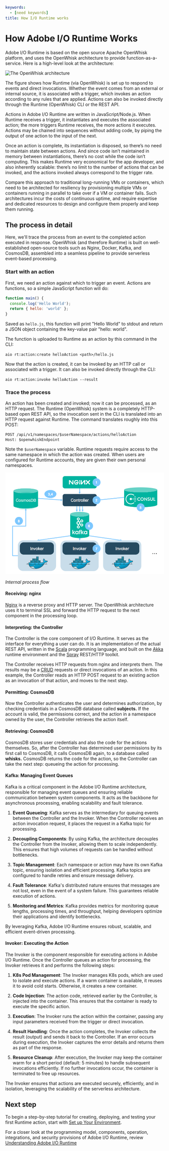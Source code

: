 ```yaml
keywords:
  - [need keywords]
title: How I/O Runtime works
```

# How Adobe I/O Runtime Works

Adobe I/O Runtime is based on the open source Apache OpenWhisk platform, and uses the OpenWhisk architecture to provide function-as-a-service. Here is a high-level look at the architecture:

<img src="https://developer.adobe.com/runtime/docs/static/2f65d806954291bfd2a474f3c8b2f9f4/73c8b/howitworks_f01.png" title="The OpenWhisk architecture" alt="The OpenWhisk architecture" data-align="center" />

The figure shows how Runtime (via OpenWhisk) is set up to respond to events and direct invocations. Whether the event comes from an external or internal source, it is associated with a trigger, which invokes an action according to any rules that are applied. Actions can also be invoked directly through the Runtime (OpenWhisk) CLI or the REST API.

Actions in Adobe I/O Runtime are written in JavaScript/Node.js. When Runtime receives a trigger, it instantiates and executes the associated action; the more triggers Runtime receives, the more actions it executes. Actions may be chained into sequences without adding code, by piping the output of one action to the input of the next.

Once an action is complete, its instantiation is disposed, so there’s no need to maintain state between actions. And since code isn’t maintained in memory between instantiations, there’s no cost while the code isn’t computing. This makes Runtime very economical for the app developer, and also inherently scalable: there’s no limit to the number of actions that can be invoked, and the actions invoked always correspond to the trigger rate. 

Compare this approach to traditional long-running VMs or containers, which need to be architected for resiliency by provisioning multiple VMs or containers running in parallel to take over if a VM or container fails. Such architectures incur the costs of continuous uptime, and require expertise and dedicated resources to design and configure them properly and keep them running.

## The process in detail

Here, we'll trace the process from an event to the completed action executed in response. OpenWhisk (and therefore Runtime) is built on well-established open-source tools such as Nginx, Docker, Kafka, and CosmosDB, assembled into a seamless pipeline to provide serverless event-based processing.

### Start with an action

First, we need an action against which to trigger an event. Actions are functions, so a simple JavaScript function will do:

```js
function main() {
  console.log('Hello World');
  return { hello: 'world' };
}
```

Saved as `hello.js`, this function will print "Hello World" to stdout and return a JSON object containing the key-value pair "hello: world".

The function is uploaded to Runtime as an action by this command in the CLI:

`aio rt:action:create helloAction <path>/hello.js`

Now that the action is created, it can be invoked by an HTTP call or associated with a trigger. It can also be invoked directly through the CLI:

`aio rt:action:invoke helloAction --result`

### Trace the process

An action has been created and invoked; now it can be processed, as an HTTP request. The Runtime (OpenWhisk) system is a completely HTTP-based open REST API, so the invocation sent in the CLI is translated into an HTTP request against Runtime. The command translates roughly into this POST:

```
POST /api/v1/namespaces/$userNamespace/actions/helloAction
Host: $openwhiskEndpoint
```

Note the `$userNamespace` variable. Runtime requests require access to the same namespace in which the action was created. When users are configured for Runtime accounts, they are given their own personal namespaces. 

![](../../images/howitworks_f02.png)

*Internal process flow*

#### Receiving: nginx

[Nginx](https://www.nginx.com/) is a reverse proxy and HTTP server. The OpenWhisk architecture uses it to terminal SSL and forward the HTTP request to the next component in the processing loop.

#### Interpreting: the Controller

The Controller is the core component of I/O Runtime. It serves as the interface for everything a user can do. It is an implementation of the actual REST API, written in the [Scala](https://www.scala-lang.org/) programming language, and built on the [Akka](https://akka.io/ "Akka runtime") runtime environment and the [Spray](https://spray.readthedocs.io/en/latest/introduction/what-is-spray.html) REST/HTTP toolkit.

The Controller receives HTTP requests from nginx and interprets them. The results may be a [CRUD](https://en.wikipedia.org/wiki/Create,_read,_update_and_delete) requests or direct invocations of an action. In this example, the Controller reads an HTTP POST request to an existing action as an invocation of that action, and moves to the next step.

#### Permitting: CosmosDB

Now the Controller authenticates the user and determines authorization, by checking credentials in a CosmosDB database called **subjects.** If the account is valid, the permissions correct, and the action in a namespace owned by the user, the Controller  retrieves the action itself.

#### Retrieving: CosmosDB

CosmosDB stores user credentials and also the code for the actions themselves. So, after the Controller has determined user permissions by its first call to CosmosDB, it calls CosmosDB again, to a database called **whisks.** CosmosDB returns the code for the action, so the Controller can take the next step: queueing the action for processing.

#### Kafka: Managing Event Queues

Kafka is a critical component in the Adobe I/O Runtime architecture, responsible for managing event queues and ensuring reliable communication between system components. It acts as the backbone for asynchronous processing, enabling scalability and fault tolerance.

1. **Event Queueing**: Kafka serves as the intermediary for queuing events between the Controller and the Invoker. When the Controller receives an action invocation request, it places the request in a Kafka topic for processing.

2. **Decoupling Components**: By using Kafka, the architecture decouples the Controller from the Invoker, allowing them to scale independently. This ensures that high volumes of requests can be handled without bottlenecks.

3. **Topic Management**: Each namespace or action may have its own Kafka topic, ensuring isolation and efficient processing. Kafka topics are configured to handle retries and ensure message delivery.

4. **Fault Tolerance**: Kafka's distributed nature ensures that messages are not lost, even in the event of a system failure. This guarantees reliable execution of actions.

5. **Monitoring and Metrics**: Kafka provides metrics for monitoring queue lengths, processing times, and throughput, helping developers optimize their applications and identify bottlenecks.

By leveraging Kafka, Adobe I/O Runtime ensures robust, scalable, and efficient event-driven processing.

#### Invoker: Executing the Action

The Invoker is the component responsible for executing actions in Adobe I/O Runtime. Once the Controller queues an action for processing, the Invoker retrieves it and performs the following steps:

1. **K8s Pod Management**: The Invoker manages K8s pods, which are used to isolate and execute actions. If a warm container is available, it reuses it to avoid cold starts. Otherwise, it creates a new container.

2. **Code Injection**: The action code, retrieved earlier by the Controller, is injected into the container. This ensures that the container is ready to execute the specific action.

3. **Execution**: The Invoker runs the action within the container, passing any input parameters received from the trigger or direct invocation.

4. **Result Handling**: Once the action completes, the Invoker collects the result (output) and sends it back to the Controller. If an error occurs during execution, the Invoker captures the error details and returns them as part of the response.

5. **Resource Cleanup**: After execution, the Invoker may keep the container warm for a short period (default: 5 minutes) to handle subsequent invocations efficiently. If no further invocations occur, the container is terminated to free up resources.

The Invoker ensures that actions are executed securely, efficiently, and in isolation, leveraging the scalability of the serverless architecture.

## Next step

To begin a step-by-step tutorial for creating, deploying, and testing your first Runtime action, start with [Set up Your Environment](setup.md).

For a closer look at the programming model, components, operation, integrations, and security provisions of Adobe I/O Runtime, review [Understanding Adobe I/O Runtime](understanding-runtime.md)
